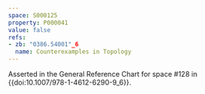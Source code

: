 ```yaml
---
space: S000125
property: P000041
value: false
refs:
- zb: "0386.54001"_6
  name: Counterexamples in Topology
---
```


Asserted in the General Reference Chart for space #128 in
{{doi:10.1007/978-1-4612-6290-9_6}}.
